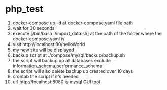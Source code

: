 # php_test

1. docker-compose up -d at docker-compose.yaml file path
2. wait for 30 seconds
3. execute [/bin/bash ./import_data.sh] at the path of the folder where the docker-compose.yaml is
4. visit http://localhost:80/helloWorld
5. my new site will be displayed
6. backup script at ./compose/mysql/backup/backup.sh
7. the script will backup up all databases exclude information_schema,performance_schema
8. the script will also delete backup up created over 10 days
9. crontab the script if it's needed
10. url http://localhost:8080 is mysql GUI tool
